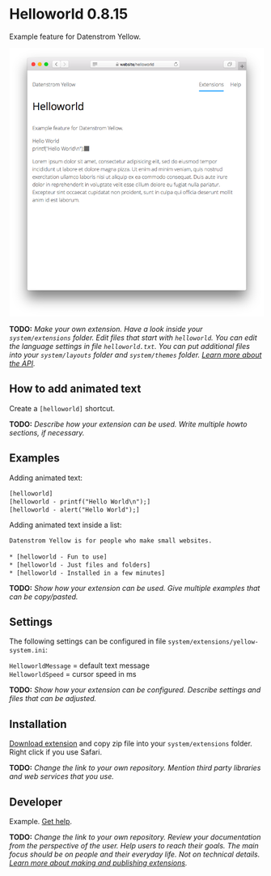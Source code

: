 # Helloworld 0.8.15

Example feature for Datenstrom Yellow.

<p align="center"><img src="helloworld-screenshot.png?raw=true" alt="Screenshot"></p>

**TODO:** *Make your own extension. Have a look inside your `system/extensions` folder. Edit files that start with `helloworld`. You can edit the language settings in file `helloworld.txt`. You can put additional files into your `system/layouts` folder and `system/themes` folder. [Learn more about the API](https://datenstrom.se/yellow/help/api-for-developers).*

## How to add animated text

Create a `[helloworld]` shortcut. 

**TODO:** *Describe how your extension can be used. Write multiple howto sections, if necessary.*

## Examples

Adding animated text:

    [helloworld]
    [helloworld - printf("Hello World\n");]
    [helloworld - alert("Hello World");]  

Adding animated text inside a list:

    Datenstrom Yellow is for people who make small websites.
    
    * [helloworld - Fun to use]
    * [helloworld - Just files and folders]
    * [helloworld - Installed in a few minutes]

**TODO:** *Show how your extension can be used. Give multiple examples that can be copy/pasted.*

## Settings

The following settings can be configured in file `system/extensions/yellow-system.ini`:

`HelloworldMessage` = default text message  
`HelloworldSpeed` = cursor speed in ms  

**TODO:** *Show how your extension can be configured. Describe settings and files that can be adjusted.*

## Installation

[Download extension](https://github.com/schulle4u/yellow-extension-helloworld/archive/main.zip) and copy zip file into your `system/extensions` folder. Right click if you use Safari.

**TODO:** *Change the link to your own repository. Mention third party libraries and web services that you use.*

## Developer

Example. [Get help](https://datenstrom.se/yellow/help/).

**TODO:** *Change the link to your own repository. Review your documentation from the perspective of the user. Help users to reach their goals. The main focus should be on people and their everyday life. Not on technical details. [Learn more about making and publishing extensions](https://github.com/datenstrom/yellow-extensions/tree/master/source/publish).*

